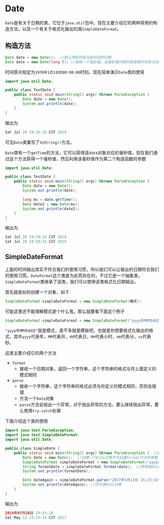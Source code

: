 # Date

`Date`是有关于日期的类，它位于`java.util`包中。现在主要介绍它的两种常用的构造方法，以及一个有关于格式化输出的类`SimpleDateFormat`。

## 构造方法

```java
Date date = new Date();  //默认得到的是当前时间的日期
Date date = new Date(long l); //接收一个毫秒值，该毫秒值代表的是距离时间原点消耗的毫秒值
```

时间原点规定为`1970年1月1日的00:00:00`时刻。现在简单演示`Date`类的使用

```java
import java.util.Date;

public class TestDate {
    public static void main(String[] args) throws ParseException {
        Date date = new Date();
        System.out.println(date);
    }
}
```

输出为

```java
Sat Jul 20 19:26:26 CST 2019
```

可见`Date`类重写了`toString()`方法。

`Date`类有一个`getTime`的方法，它可以获得该`date`对象对应的毫秒值，现在我们通过这个方法获得一个毫秒值，然后利用该毫秒值作为第二个构造函数的参数

```java
import java.util.Date;

public class TestDate {
    public static void main(String[] args) throws ParseException {
        Date date = new Date();
        System.out.println(date);
        
        long ms = date.getTime();
        Date date2 = new Date(ms);
        System.out.println(date2);
    }
}

```

输出为

```java
Sat Jul 20 19:29:24 CST 2019
Sat Jul 20 19:29:24 CST 2019
```

## SimpleDateFormat

上面的时间输出其实不符合我们的使用习惯，所以我们可以让输出的日期符合我们的使用习惯。`DateFormat`这个类是为此而存在的，不过它是一个抽象类，`SimpleDateFormat`类继承了该类，我们可以使用该类格式化日期输出。

首先就是如何创建一个对象，如下

```java
SimpleDateFormat simpleDateFormat = new SimpleDateFormat(模式);
```

可能这里还不能理解模式是个什么鬼，那么就要看下面这个例子

```java
SimpleDateFormat simpleDateFormat = new SimpleDateFormat("yyyy年MM月dd日");
```

`"yyyy年MM月dd日"`就是模式，差不多就是模板吧，也就是你想要格式化输出的格式，其中`yyyy`代表年，`MM`代表月，`dd`代表日，`HH`代表小时，`mm`代表分，`ss`代表秒。

这里主要介绍它的两个方法

- `format`
  - 接收一个日期对象，返回一个字符串，这个字符串的格式与你上面定义的模式相同
- `parse`
  - 接收一个字符串，这个字符串的格式必须与你定义的模式相同，否则会报错
  - 方法一个`Date`对象
  - `parse`方法会抛出一个异常，对于抛出异常的方法，要么继续抛出异常，要么使用`try-catch`处理

下面介绍这个类的使用

```java
import java.text.ParseException;
import java.text.SimpleDateFormat;
import java.util.Date;

public class SimpleDate {
    public static void main(String[] args) throws ParseException {  //parse方法有可能抛出这个异常，这里我们不处理，继续抛出
        Date date = new Date();  //创建一个Date对象作为后面format方法的参数
        SimpleDateFormat simpleDateFormat = new SimpleDateFormat("yyyy年MM月dd日 HH:mm:ss"); //定义输出格式
        String formatDate = simpleDateFormat.format(date);  //获得由date转化得到的格式化输出字符串
        System.out.println(formatDate);

        Date dateAgain = simpleDateFormat.parse("2017年5月13日 15:23:14"); //根据指定的格式解析出一个Date对象
        System.out.println(dateAgain); //打印该Date对象
    }
}
```

输出为

```java
2019年07月20日 19:43:18
Sat May 13 15:23:14 CST 2017
```

